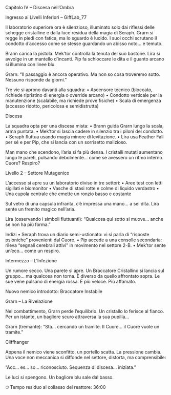 Capitolo IV – Discesa nell’Ombra

Ingresso ai Livelli Inferiori – GiffLab_77

Il laboratorio superiore ora è silenzioso, illuminato solo dai riflessi delle schegge cristalline e dalla luce residua della magia di Seraph. Grarn si regge in piedi con fatica, ma lo sguardo è lucido. I suoi occhi scrutano il condotto d’accesso come se stesse guardando un abisso noto… e temuto.

Brann carica la pistola. Mek’tor controlla la tenuta del suo bastone. Lira si avvolge in un mantello d’incanti. Pip fa schioccare le dita e il guanto arcano si illumina con linee blu.

Grarn: “Il passaggio è ancora operativo. Ma non so cosa troveremo sotto. Nessuno risponde da giorni.”

Tre vie si aprono davanti alla squadra:
	•	Ascensore tecnico (bloccato, richiede ripristino di energia o override arcano)
	•	Condotto verticale per la manutenzione (scalabile, ma richiede prove fisiche)
	•	Scala di emergenza (accesso ridotto, pericolosa e semidistrutta)

Discesa

La squadra opta per una discesa mista:
	•	Brann guida Grarn lungo la scala, arma puntata.
	•	Mek’tor si lascia cadere in silenzio tra i piloni del condotto.
	•	Seraph fluttua usando magia minore di levitazione.
	•	Lira usa Feather Fall per sé e per Pip, che si lancia con un sorrisetto malizioso.

Man mano che scendono, l’aria si fa più densa. I cristalli mutati aumentano lungo le pareti, pulsando debolmente… come se avessero un ritmo interno. Cuore? Respiro?

Livello 2 – Settore Mutagenico

L’accesso si apre su un laboratorio diviso in tre settori:
	•	Aree test con letti sigillati e biomonitor
	•	Vasche di stasi rotte e colme di liquido verdastro
	•	Una cupola centrale che emette un ronzio basso e costante

Sul vetro di una capsula infranta, c’è impressa una mano… a sei dita. Lira sente un fremito magico nell’aria.

Lira (osservando i simboli fluttuanti): “Qualcosa qui sotto si muove… anche se non ha più forma.”

Indizi
	•	Seraph trova un diario semi-ustionato: vi si parla di “risposte psioniche” provenienti dal Cuore.
	•	Pip accede a una consolle secondaria: rileva “segnali cerebrali attivi” in movimento nel settore 2-B.
	•	Mek’tor sente un’eco… come un respiro.

Intermezzo – L’Infezione

Un rumore secco. Una parete si apre.
Un Braccatore Cristallino si lancia sul gruppo… ma qualcosa non torna.
È diverso da quello affrontato sopra. Le sue vene pulsano di energia rossa. È più veloce. Più affamato.

Nuovo nemico introdotto: Braccatore Instabile

Grarn – La Rivelazione

Nel combattimento, Grarn perde l’equilibrio. Un cristallo lo ferisce al fianco. Per un istante, un bagliore scuro attraversa la sua pupilla…

Grarn (tremante): “Sta… cercando un tramite. Il Cuore… il Cuore vuole un tramite.”

Cliffhanger

Appena il nemico viene sconfitto, un portello scatta. La pressione cambia.
Una voce non meccanica si diffonde nel settore, distorta, ma comprensibile:

“Acc… es… so… riconosciuto. Sequenza di discesa… iniziata.”

Le luci si spengono. Un bagliore blu sale dal basso.

⏱ Tempo residuo al collasso del reattore: 36:00
